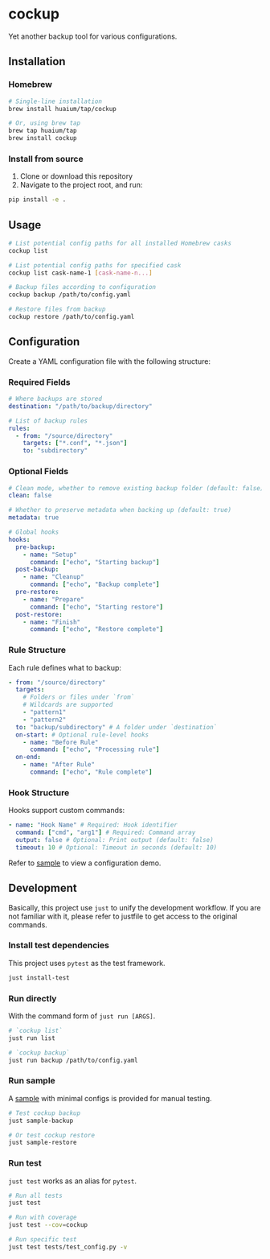 # cockup

Yet another backup tool for various configurations.

## Installation

### Homebrew

```bash
# Single-line installation
brew install huaium/tap/cockup

# Or, using brew tap
brew tap huaium/tap
brew install cockup
```

### Install from source

1. Clone or download this repository
2. Navigate to the project root, and run:

```bash
pip install -e .
```

## Usage

```bash
# List potential config paths for all installed Homebrew casks
cockup list

# List potential config paths for specified cask
cockup list cask-name-1 [cask-name-n...]

# Backup files according to configuration
cockup backup /path/to/config.yaml

# Restore files from backup
cockup restore /path/to/config.yaml
```

## Configuration

Create a YAML configuration file with the following structure:

### Required Fields

```yaml
# Where backups are stored
destination: "/path/to/backup/directory"

# List of backup rules
rules:
  - from: "/source/directory"
    targets: ["*.conf", "*.json"]
    to: "subdirectory"
```

### Optional Fields

```yaml
# Clean mode, whether to remove existing backup folder (default: false)
clean: false

# Whether to preserve metadata when backing up (default: true)
metadata: true

# Global hooks
hooks:
  pre-backup:
    - name: "Setup"
      command: ["echo", "Starting backup"]
  post-backup:
    - name: "Cleanup"
      command: ["echo", "Backup complete"]
  pre-restore:
    - name: "Prepare"
      command: ["echo", "Starting restore"]
  post-restore:
    - name: "Finish"
      command: ["echo", "Restore complete"]
```

### Rule Structure

Each rule defines what to backup:

```yaml
- from: "/source/directory"
  targets:
    # Folders or files under `from`
    # Wildcards are supported
    - "pattern1"
    - "pattern2"
  to: "backup/subdirectory" # A folder under `destination`
  on-start: # Optional rule-level hooks
    - name: "Before Rule"
      command: ["echo", "Processing rule"]
  on-end:
    - name: "After Rule"
      command: ["echo", "Rule complete"]
```

### Hook Structure

Hooks support custom commands:

```yaml
- name: "Hook Name" # Required: Hook identifier
  command: ["cmd", "arg1"] # Required: Command array
  output: false # Optional: Print output (default: false)
  timeout: 10 # Optional: Timeout in seconds (default: 10)
```

Refer to [sample](sample) to view a configuration demo.

## Development

Basically, this project use `just` to unify the development workflow. If you are not familiar with it, please refer to justfile to get access to the original commands.

### Install test dependencies

This project uses `pytest` as the test framework.

```bash
just install-test
```

### Run directly

With the command form of `just run [ARGS]`.

```bash
# `cockup list`
just run list

# `cockup backup`
just run backup /path/to/config.yaml
```

### Run sample

A [sample](sample) with minimal configs is provided for manual testing.

```bash
# Test cockup backup
just sample-backup

# Or test cockup restore
just sample-restore
```

### Run test

`just test` works as an alias for `pytest`.

```bash
# Run all tests
just test

# Run with coverage
just test --cov=cockup

# Run specific test
just test tests/test_config.py -v
```
